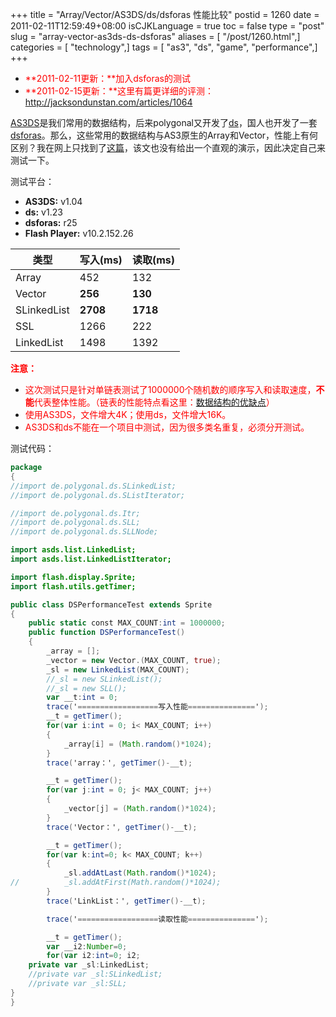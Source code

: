 +++
title = "Array/Vector/AS3DS/ds/dsforas 性能比较"
postid = 1260
date = 2011-02-11T12:59:49+08:00
isCJKLanguage = true
toc = false
type = "post"
slug = "array-vector-as3ds-ds-dsforas"
aliases = [ "/post/1260.html",]
categories = [ "technology",]
tags = [ "as3", "ds", "game", "performance",]
+++


- <span style="color: #ff0000;">**2011-02-11更新：**加入dsforas的测试</span>
- <span style="color: #ff0000;">**2011-02-15更新：**这里有篇更详细的评测：<http://jacksondunstan.com/articles/1064></span>


[AS3DS](http://lab.polygonal.de/as3ds/)是我们常用的数据结构，后来polygonal又开发了[ds](http://code.google.com/p/polygonal/)，国人也开发了一套[dsforas](http://code.google.com/p/dsforas/)。那么，这些常用的数据结构与AS3原生的Array和Vector，性能上有何区别？我在网上只找到了[这篇](http://lab.polygonal.de/2009/03/12/hx3ds/)，该文也没有给出一个直观的演示，因此决定自己来测试一下。

测试平台：

-   **AS3DS:** v1.04
-   **ds:** v1.23
-   **dsforas:** r25
-   **Flash Player:** v10.2.152.26

| **类型**       | **写入(ms)**   | **读取(ms)** |
|----------------|----------------|--------------|
| Array          | 452            | 132          |
| Vector         | **256**        | **130**      |
| SLinkedList    | **2708**       | **1718**     |
| SSL            | 1266           | 222          |
| LinkedList     | 1498           | 1392         |

**<span style="color: #ff0000;">**注意：**</span>**

-   <span style="color: #ff0000;">这次测试只是针对单链表测试了1000000个随机数的顺序写入和读取速度，**不能**代表整体性能。（链表的性能特点看这里：[数据结构的优缺点](https://blog.zengrong.net/post/1262.html)）</span>
-   <span style="color: #ff0000;">使用AS3DS，文件增大4K；使用ds，文件增大16K。</span>
-   <span style="color: #ff0000;">AS3DS和ds不能在一个项目中测试，因为很多类名重复，必须分开测试。</span>

<!--more-->

测试代码：

``` actionscript
package
{
//import de.polygonal.ds.SLinkedList;
//import de.polygonal.ds.SListIterator;

//import de.polygonal.ds.Itr;
//import de.polygonal.ds.SLL;
//import de.polygonal.ds.SLLNode;

import asds.list.LinkedList;
import asds.list.LinkedListIterator;

import flash.display.Sprite;
import flash.utils.getTimer;

public class DSPerformanceTest extends Sprite
{
    public static const MAX_COUNT:int = 1000000;
    public function DSPerformanceTest()
    {
        _array = [];
        _vector = new Vector.(MAX_COUNT, true);
        _sl = new LinkedList(MAX_COUNT);
        //_sl = new SLinkedList();
        //_sl = new SLL();
        var __t:int = 0;
        trace('==================写入性能===============');
        __t = getTimer();
        for(var i:int = 0; i< MAX_COUNT; i++)
        {
            _array[i] = (Math.random()*1024);
        }
        trace('array：', getTimer()-__t);

        __t = getTimer();
        for(var j:int = 0; j< MAX_COUNT; j++)
        {
            _vector[j] = (Math.random()*1024);
        }
        trace('Vector：', getTimer()-__t);

        __t = getTimer();
        for(var k:int=0; k< MAX_COUNT; k++)
        {
            _sl.addAtLast(Math.random()*1024);
//          _sl.addAtFirst(Math.random()*1024);
        }
        trace('LinkList：', getTimer()-__t);

        trace('==================读取性能===============');

        __t = getTimer();
        var __i2:Number=0;
        for(var i2:int=0; i2;
    private var _sl:LinkedList;
    //private var _sl:SLinkedList;
    //private var _sl:SLL;
}
}
```
